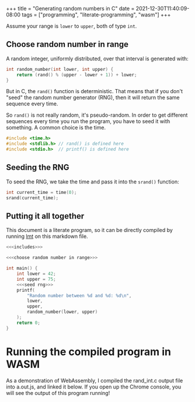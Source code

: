 +++
title = "Generating random numbers in C"
date = 2021-12-30T11:40:09-08:00
tags = ["programming", "literate-programming", "wasm"]
+++

Assume your range is `lower` to `upper`, both of type `int`.

## Choose random number in range
A random integer, uniformly distributed, over that interval is generated with:

```c "choose random number in range"
int random_number(int lower, int upper) {
    return (rand() % (upper - lower + 1)) + lower;
}
```

But in C, the `rand()` function is deterministic. That means that if you don't "seed"
the random number generator (RNG), then it will return the same sequence every time.

So `rand()` is not really random, it's pseudo-random. In order to get different sequences
every time you run the program, you have to seed it with something. A common choice is
the time.

```c "includes"
#include <time.h>
#include <stdlib.h> // rand() is defined here
#include <stdio.h>  // printf() is defined here
```

## Seeding the RNG

To seed the RNG, we take the time and pass it into the `srand()` function:

```c "seed rng"
int current_time = time(0);
srand(current_time);
```

## Putting it all together

This document is a literate program, so it can be directly compiled by running [lmt](https://github.com/driusan/lmt) on
 this markdown file.

```c rand_int.c +=
<<<includes>>>

<<<choose random number in range>>>

int main() {
    int lower = 42;
    int upper = 75;
    <<<seed rng>>>
    printf(
        "Random number between %d and %d: %d\n",
        lower,
        upper,
        random_number(lower, upper)
    );
    return 0;
}
```

# Running the compiled program in WASM

As a demonstration of WebAssembly, I compiled the rand_int.c output file into a.out.js, and linked it below. If you open up the Chrome console, you will see the output of this program running!

<script type="module" src="a.out.js">
const random_number = Module.cwrap('random_number', 'number', ['number', 'number']);
</script>
